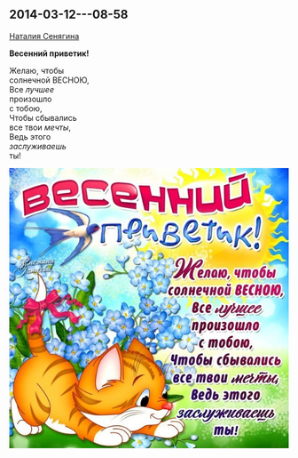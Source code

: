 ## 2014-03-12---08-58

[Наталия Сенягина](https://vk.com/id33862652)

**Весенний приветик!**

Желаю, чтобы<br />
солнечной ВЕСНОЮ,<br />
Все _лучшее_<br />
произошло<br />
с тобою,<br />
Чтобы сбывались<br />
все твои _мечты_,<br />
Ведь этого<br />
_заслуживаешь_<br />
ты!

![2014-03-12---08-58.jpg](2014-03-12---08-58.jpg)
